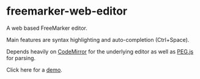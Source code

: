 freemarker-web-editor
=====================

A web based FreeMarker editor.

Main features are syntax highlighting and auto-completion (Ctrl+Space).


Depends heavily on [CodeMirror](http://codemirror.net/) for the underlying editor as well as [PEG.js](http://pegjs.majda.cz) for parsing.


Click here for a [demo](fm-editor.html).
